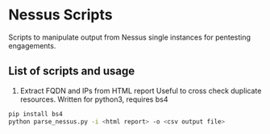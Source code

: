 # Nessus Scripts

Scripts to manipulate output from Nessus single instances for pentesting engagements.

## List of scripts and usage

1. Extract FQDN and IPs from HTML report
Useful to cross check duplicate resources. Written for python3, requires bs4
```bash
pip install bs4
python parse_nessus.py -i <html report> -o <csv output file>
```
